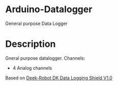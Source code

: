 # Arduino-Datalogger
General purpose Data Logger

# Description
Gneral purpose datalogger.
Channels:
 - 4 Analog channels

Based on [Deek-Robot DK Data Logging Shield V1.0](https://forum.hobbycomponents.com/viewtopic.php?t=1779)

# 
